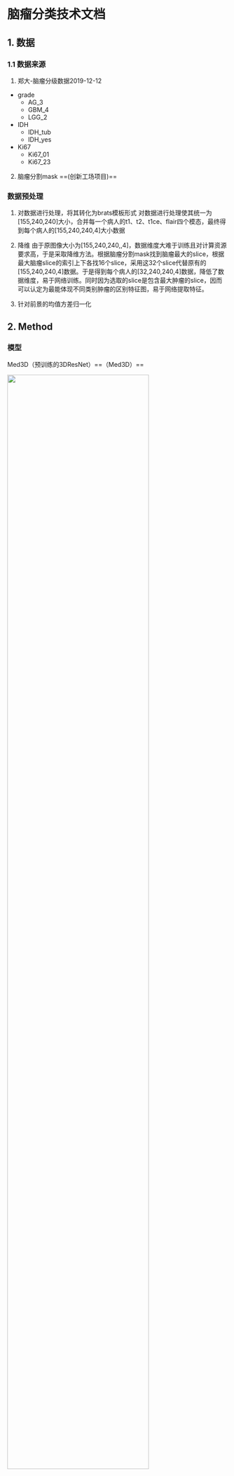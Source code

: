# 脑瘤分类技术文档

## 1. 数据
### 1.1 数据来源
1. 郑大-脑瘤分级数据2019-12-12
+ grade
  + AG_3
  + GBM_4
  + LGG_2
+ IDH
  + IDH_tub
  + IDH_yes
+ Ki67
  + Ki67_01
  + Ki67_23
2. 脑瘤分割mask 
  ==(创新工场项目)==
### 数据预处理
1. 对数据进行处理，将其转化为brats模板形式
  对数据进行处理使其统一为[155,240,240]大小，合并每一个病人的t1、t2、t1ce、flair四个模态，最终得到每个病人的[155,240,240,4]大小数据

2. 降维
  由于原图像大小为[155,240,240,,4]，数据维度大难于训练且对计算资源要求高，于是采取降维方法。根据脑瘤分割mask找到脑瘤最大的slice，根据最大脑瘤slice的索引上下各找16个slice，采用这32个slice代替原有的[155,240,240,4]数据。于是得到每个病人的[32,240,240,4]数据，降低了数据维度，易于网络训练。同时因为选取的slice是包含最大肿瘤的slice，因而可以认定为最能体现不同类别肿瘤的区别特征图，易于网络提取特征。

3. 针对前景的均值方差归一化
## 2. Method
### 模型
Med3D（预训练的3DResNet）==（Med3D）==

<img src="/Users/jiangmingda/PycharmProjects/Sinovation_Ventures/Project1/Med3D.png/" width="80%">

Med3D中包含3DResNet不同深度的预训练模型及数据，通过对数据的分析与小规模实验决定采用3DResNet18模型进行训练。

## 3. 实验及结果
### 3.1 数据划分
1. 数据集按照4:1的方式划分为训练集与验证集（即train:val==4:1）
2. 采用五折交叉验证
### 3.2 实验硬件
12GB TITAN XP
### 3.3 优化器
Adam
### 3.4 实验结果及对比

实验做了以下五组实验：
+ IDH_tub vs IDH_yes
+ LGG_2 vs GBM_4
+ HGG(GBM_4) vs LGG(LGG_2+AG_3)
+ AG_3 vs GBM_4
+ Ki67_01 vs Ki67_23

1. IDH_tub vs IDH_yes
2. LGG_2 vs GBM_4
3. HGG(GBM_4) vs LGG(LGG_2+AG_3)
4. AG_3 vs GBM_4
5. Ki67_01 vs Ki67_23

## 4. Reference






